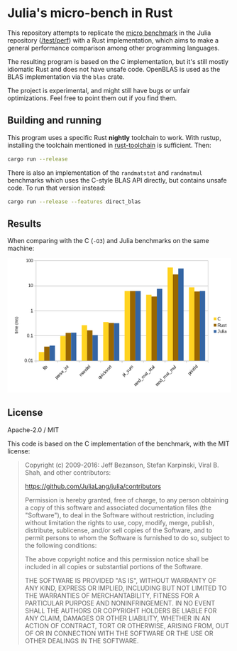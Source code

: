# Julia's micro-bench in Rust

This repository attempts to replicate the [micro benchmark](https://github.com/JuliaLang/julia/tree/master/test/perf/micro) in the Julia repository ([/test/perf](https://github.com/JuliaLang/julia/tree/master/test/perf)) with a Rust implementation, which aims to make a general performance comparison among other programming languages.

The resulting program is based on the C implementation, but it's still mostly idiomatic Rust and does not have unsafe code.
OpenBLAS is used as the BLAS implementation via the `blas` crate.

The project is experimental, and might still have bugs or unfair optimizations. Feel free to point them out if you find them.

## Building and running

This program uses a specific Rust **nightly** toolchain to work. With rustup, installing the toolchain mentioned in [rust-toolchain](rust-toolchain) is sufficient. Then:

```bash
cargo run --release
```

There is also an implementation of the `randmatstat` and `randmatmul` benchmarks which uses the C-style BLAS API directly, but contains unsafe code.
To run that version instead:

```bash
cargo run --release --features direct_blas
```

## Results

When comparing with the C (`-O3`) and Julia benchmarks on the same machine:

![](graph.png)

## License

Apache-2.0 / MIT

This code is based on the C implementation of the benchmark, with the MIT license:

> Copyright (c) 2009-2016: Jeff Bezanson, Stefan Karpinski, Viral B. Shah,
> and other contributors:
>
> https://github.com/JuliaLang/julia/contributors
>
> Permission is hereby granted, free of charge, to any person obtaining
> a copy of this software and associated documentation files (the
> "Software"), to deal in the Software without restriction, including
> without limitation the rights to use, copy, modify, merge, publish,
> distribute, sublicense, and/or sell copies of the Software, and to
> permit persons to whom the Software is furnished to do so, subject to
> the following conditions:
>
> The above copyright notice and this permission notice shall be
> included in all copies or substantial portions of the Software.
>
> THE SOFTWARE IS PROVIDED "AS IS", WITHOUT WARRANTY OF ANY KIND,
> EXPRESS OR IMPLIED, INCLUDING BUT NOT LIMITED TO THE WARRANTIES OF
> MERCHANTABILITY, FITNESS FOR A PARTICULAR PURPOSE AND
> NONINFRINGEMENT. IN NO EVENT SHALL THE AUTHORS OR COPYRIGHT HOLDERS BE
> LIABLE FOR ANY CLAIM, DAMAGES OR OTHER LIABILITY, WHETHER IN AN ACTION
> OF CONTRACT, TORT OR OTHERWISE, ARISING FROM, OUT OF OR IN CONNECTION
> WITH THE SOFTWARE OR THE USE OR OTHER DEALINGS IN THE SOFTWARE.